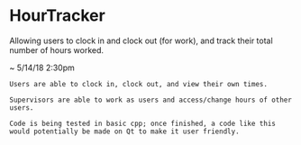 # HourTracker
Allowing users to clock in and clock out (for work), and track their total number of hours worked.

~ 5/14/18 2:30pm

    Users are able to clock in, clock out, and view their own times.

    Supervisors are able to work as users and access/change hours of other users.

    Code is being tested in basic cpp; once finished, a code like this would potentially be made on Qt to make it user friendly.
